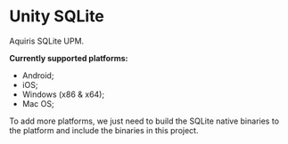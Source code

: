 Unity SQLite
============

Aquiris SQLite UPM.

**Currently supported platforms:**
- Android;
- iOS;
- Windows (x86 & x64);
- Mac OS;

To add more platforms, we just need to build the SQLite native binaries to the platform and include the binaries in this project.